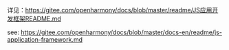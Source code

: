 详见：https://gitee.com/openharmony/docs/blob/master/readme/JS应用开发框架README.md

see: https://gitee.com/openharmony/docs/blob/master/docs-en/readme/js-application-framework.md
